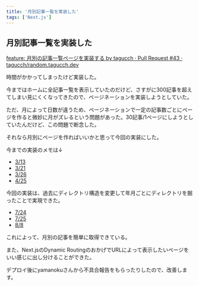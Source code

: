 ```yaml
---
title: '月別記事一覧を実装した'
tags: ['Next.js']
---
```


## 月別記事一覧を実装した

[feature: 月別の記事一覧ページを実装する by tagucch · Pull Request \#43 · tagucch/random\.tagucch\.dev](https://github.com/tagucch/random.tagucch.dev/pull/43)

時間がかかってしまったけど実装した。

今まではホームに全記事一覧を表示していたのだけど、さすがに300記事を超えてしまい見にくくなってきたので、ページネーションを実装しようとしていた。

ただ、月によって日数が違うため、ページネーションで一定の記事数ごとにページを作ると微妙に月がズレるという問題があった。30記事/1ページにしようとしていたんだけど、この問題で断念した。

それなら月別にページを作ればいいかと思って今回の実装にした。

今までの実装のメモは↓

- [3/13](/posts/2022-03-13/)
- [3/21](/posts/2022-03-21/)
- [3/26](/posts/2022-03-26/)
- [4/25](/posts/2022-03-25/)

今回の実装は、過去にディレクトリ構造を変更して年月ごとにディレクトリを掘ったことで実現できた。

- [7/24](/posts/2021-07-24/)
- [7/25](/posts/2021-07-25/)
- [8/8](/posts/2021-08-08/)

これによって、月別の記事を簡単に取得できている。

また、Next.jsのDynamic RoutingのおかげでURLによって表示したいページをいい感じに出し分けることができた。

デプロイ後にyamanokuさんから不具合報告をもらったりしたので、改善します。
